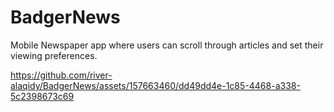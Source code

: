 # BadgerNews
Mobile Newspaper app where users can scroll through articles and set their viewing preferences.

https://github.com/river-alaqidy/BadgerNews/assets/157663460/dd49dd4e-1c85-4468-a338-5c2398673c69
